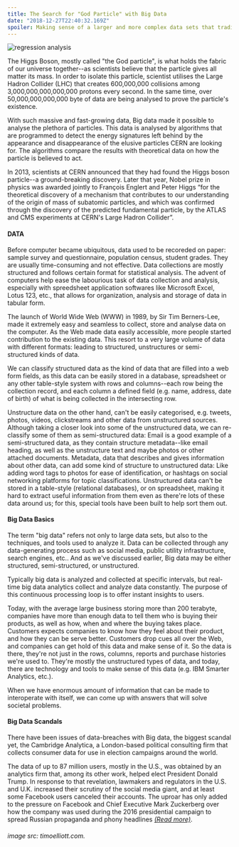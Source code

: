 ```yaml
---
title: The Search for "God Particle" with Big Data
date: "2018-12-27T22:40:32.169Z"
spoiler: Making sense of a larger and more complex data sets that traditional data processing software can’t manage, in order to understand observed events.
---
```


![regression analysis](https://www.dropbox.com/s/fk8ue65io2bvbzk/bigdata.jpg?raw=1)

The Higgs Boson, mostly called "the God particle", is what holds the fabric of our universe together--as scientists believe that the particle gives all matter its mass. In order to isolate this particle, scientist utilises the Large Hadron Collider (LHC) that creates 600,000,000 collisions among 3,000,000,000,000,000 protons every second. In the same time, over 50,000,000,000,000 byte of data are being analysed to prove the particle's existence.

With such massive and fast-growing data, Big data made it possible to analyse the plethora of particles. This data is analysed by algorithms that are programmed to detect the energy signatures left behind by the appearance and disappearance of the elusive particles CERN are looking for. The algorithms compare the results with theoretical data on how the particle is believed to act.

In 2013, scientists at CERN announced that they had found the Higgs boson particle--a ground-breaking discovery. Later that year, Nobel prize in physics was awarded jointly to François Englert and Peter Higgs “for the theoretical discovery of a mechanism that contributes to our understanding of the origin of mass of subatomic particles, and which was confirmed through the discovery of the predicted fundamental particle, by the ATLAS and CMS experiments at CERN's Large Hadron Collider”.

#### DATA

Before computer became ubiquitous, data used to be recoreded on paper: sample survey and questionnaire, population census, student grades. They are usually time-consuming and not effective. Data collections are mostly structured and follows certain format for statistical analysis. The advent of computers help ease the labourious task of data collection and analysis, especially with spreedsheet application softwares like Microsoft Excel, Lotus 123, etc., that allows for organization, analysis and storage of data in tabular form.

The launch of World Wide Web (WWW) in 1989, by Sir Tim Berners-Lee, made it extremely easy and seamless to collect, store and analyse data on the computer. As the Web made data easily accessible, more people started contribution to the existing data. This resort to a very large volume of data with different formats: leading to structured, unstructures or semi-structured kinds of data.

We can classify structured data as the kind of data that are filled into a web form fields, as this data can be easily stored in a database, spreadsheet or any other table-style system with rows and columns--each row being the collection record, and each column a defined field (e.g. name, address, date of birth) of what is being collected in the intersecting row.

Unstructure data on the other hand, can't be easily categorised, e.g. tweets, photos, videos, clickstreams and other data from unstructured sources. Although taking a closer look into some of the unstructured data, we can re-classify some of them as semi-structured data: Email is a good example of a semi-structured data, as they contain structure metadata--like email heading, as well as the unstructure text and maybe photos or other attached documents. Metadata, data that describes and gives information about other data, can add some kind of structure to unstructured data: Like adding word tags to photos for ease of identification, or hashtags on social networking platforms for topic classifications. Unstructured data can't be stored in a table-style (relational databases), or on spreadsheet, making it hard to extract useful information from them even as there're lots of these data around us; for this, special tools have been built to help sort them out.

#### Big Data Basics

The term "big data" refers not only to large data sets, but also to the techniques, and tools used to analyze it. Data can be collected through any data-generating process such as social media, public utility infrastructure, search engines, etc.. And as we've discussed earlier, Big data may be either structured, semi-structured, or unstructured.

Typically big data is analyzed and collected at specific intervals, but real-time big data analytics collect and analyze data constantly. The purpose of this continuous processing loop is to offer instant insights to users.

Today, with the average large business storing more than 200 terabyte, companies have more than enough data to tell them who is buying their products, as well as how, when and where the buying takes place. Customers expects companies to know how they feel about their product, and how they can be serve better. Customers drop cues all over the Web, and companies can get hold of this data and make sense of it. So the data is there, they're not just in the rows, columns, reports and purchase histories we're used to. They're mostly the unstructured types of data, and today, there are technology and tools to make sense of this data (e.g. IBM Smarter Analytics, etc.).

When we have enormous amount of information that can be made to interoperate with itself, we can come up with answers that will solve societal problems.

#### Big Data Scandals

There have been issues of data-breaches with Big data, the biggest scandal yet, the Cambridge Analytica, a London-based political consulting firm that collects consumer data for use in election campaigns around the world. 

The data of up to 87 million users, mostly in the U.S., was obtained by an analytics firm that, among its other work, helped elect President Donald Trump. In response to that revelation, lawmakers and regulators in the U.S. and U.K. increased their scrutiny of the social media giant, and at least some Facebook users canceled their accounts. The uproar has only added to the pressure on Facebook and Chief Executive Mark Zuckerberg over how the company was used during the 2016 presidential campaign to spread Russian propaganda and phony headlines <a href="http://bit.ly/2S4AFEs" target="_blank" class="read-more">_(Read more)_</a>.


###### image src: timoelliott.com.
